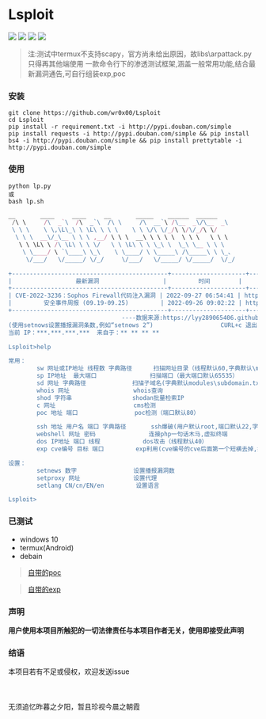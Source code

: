 # Lsploit

![](https://img.shields.io/badge/Size-4MB-informational?style=for-the-badge&logo=appveyor)
![](https://img.shields.io/badge/tested-termux-green?style=for-the-badge&logo=appveyor)
![](https://img.shields.io/github/issues/wr0x00/Lsploit?style=for-the-badge&logo=appveyor)
![](https://img.shields.io/github/stars/wr0x00/Lsploit?style=for-the-badge&logo=appveyor)
>注:测试中termux不支持scapy，官方尚未给出原因，故libs\arpattack.py只得再其他端使用
一款命令行下的渗透测试框架,涵盖一般常用功能,结合最新漏洞通告,可自行组装exp,poc

### 安装
```shell
git clone https://github.com/wr0x00/Lsploit
cd Lsploit
pip install -r requirement.txt -i http://pypi.douban.com/simple
pip install requests -i http://pypi.douban.com/simple && pip install bs4 -i http://pypi.douban.com/simple && pip install prettytable -i http://pypi.douban.com/simple
```
### 使用
```shell
python lp.py
或
bash lp.sh
```
```js
__       ____     ____     __       _____    ______  ______   
 /\ \     /\  _`\  /\  _`\  /\ \     /\  __`\ /\__  _\/\__  _\  
 \ \ \    \ \,\L\_\ \ \L\ \ \ \    \ \ \/\ \/_/\ \/\/_/\ \/  
  \ \ \  __\/_\__ \ \ \ ,__/ \ \ \  __\ \ \ \ \  \ \ \   \ \ \  
   \ \ \L\ \ /\ \L\ \ \ \/   \ \ \L\ \ \ \_\ \  \_\ \__ \ \ \ 
    \ \____/ \ `\____\ \_\    \ \____/ \ \_____\ /\_____\ \ \_、
     \/___/   \/_____/ \/_/     \/___/   \/_____/ \/_____/  \/_/

+--------------------------------------------+---------------------+------------------------------------------------------------------------+
|                  最新漏洞                  |         时间        |                                  详情                                  |
+--------------------------------------------+---------------------+------------------------------------------------------------------------+
| CVE-2022-3236：Sophos Firewall代码注入漏洞 | 2022-09-27 06:54:41 | https://cert.360.cn/warning/detail?id=7dd2729178b6e52796bd57708b3266ed |
|         安全事件周报 (09.19-09.25)         | 2022-09-26 09:02:22 | https://cert.360.cn/warning/detail?id=105231120c8d712dd9c394d27128c4a6 |
+--------------------------------------------+---------------------+------------------------------------------------------------------------+
                                ----数据来源:https://lyy289065406.github.io/threat-broadcast
(使用setnows设置播报漏洞条数,例如“setnows 2”)                   CURL+c 退出
当前 IP：***.***.***.***  来自于：** ** ** **

Lsploit>help

常用：
        sw 网址或IP地址 线程数 字典路径      扫描网址目录（线程默认60,字典默认\modules\dict.t
        sp IP地址  最大端口               扫描端口（最大端口默认65535）
        sd 网址 字典路径             扫描子域名(字典默认modules\subdomain.txt)
        whois 网址                  whois查询
        shod 字符串                 shodan批量检索IP
        c 网址                      cms检测
        poc 地址 端口                poc检测（端口默认80）

        ssh 地址 用户名 端口 字典路径       ssh爆破(用户默认root,端口默认22,字典路径默认modul
        webshell 网址 密码               连接php一句话木马,虚拟终端
        dos IP地址 端口 线程            dos攻击（线程默认40）
        exp cve编号 目标 端口         exp利用(cve编号的cve后面第一个短横去掉,如cve2018-9995

设置：
        setnews 数字                设置播报漏洞数
        setproxy 网址               设置代理
        setlang CN/cn/EN/en         设置语言

Lsploit>
```
### 已测试
 * windows 10
 * termux(Android)
 * debain
 
 >[自带的poc](https://github.com/wr0x00/Lizard/wiki/Supported_poc_CN)
 
 >[自带的exp](https://github.com/wr0x00/Lizard/wiki/Support_EXP_CN)
### 声明
**用户使用本项目所触犯的一切法律责任与本项目作者无关，使用即接受此声明**

### 结语
本项目若有不足或侵权，欢迎发送issue
  <br>
  <br>
  <br>
  <br>
无须追忆昨暮之夕阳，暂且珍视今晨之朝霞
